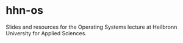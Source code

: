 # hhn-os
Slides and resources for the Operating Systems lecture at Heilbronn University for Applied Sciences.
